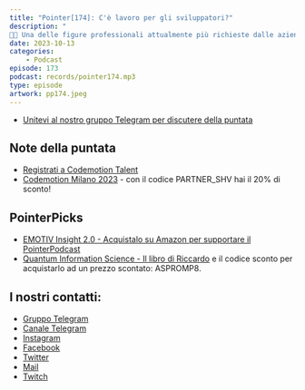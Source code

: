 ```yaml
---
title: "Pointer[174]: C'è lavoro per gli sviluppatori?"
description: "
🧑‍💻 Una delle figure professionali attualmente più richieste dalle aziende è quella del Dev. Nonostante questo spesso la ricerca di lavoro non è impresa facile, dovendo districarsi tra offerte poco trasparenti o con grosse ref flag. 📣 Proprio di questo parliamo con il nostro ospite Arnaldo Morena, Dev Talent Partner di Codemotion. 🧭 Codemotion ha lanciato da circa un anno Talent, una piattaforma pensata per facilitare i contatti tra sviluppatori e aziende, tenendo conto delle preferenze e dei requisiti di entrambi. 🔥 Nel corso dell' intervista abbiamo parlato con Arnaldo del ruolo che svolge in Codemotion, e soprattutto di Talent, cercando di capire come questa piattaforma possa aiutare a migliorare la situazione attuale della ricerca di lavoro in ambito IT."
date: 2023-10-13
categories:
    - Podcast
episode: 173
podcast: records/pointer174.mp3
type: episode
artwork: pp174.jpeg
---
```


-   [Unitevi al nostro gruppo Telegram per discutere della puntata](https://t.me/pointerpodcastgruppo)

## Note della puntata

- [Registrati a Codemotion Talent](https://bit.ly/3tnFi4q)
- [Codemotion Milano 2023](https://conferences.codemotion.com/milan2023-live/it/home/) - con il codice PARTNER_SHV hai il 20% di sconto!

## PointerPicks 

- [EMOTIV Insight 2.0 - Acquistalo su Amazon per supportare il PointerPodcast](https://amzn.to/3RASY6c)
- [Quantum Information Science - Il libro di Riccardo](https://global.oup.com/academic/product/quantum-information-science-9780198787488?cc=it&lang=en&) e il codice sconto per acquistarlo ad un prezzo scontato: ASPROMP8.


## I nostri contatti:

-   [Gruppo Telegram](https://t.me/pointerpodcastgruppo)
-   [Canale Telegram](https://t.me/PointerPodcast)
-   [Instagram](https://www.instagram.com/pointerpodcast/)
-   [Facebook](https://www.facebook.com/pointerPodcast/)
-   [Twitter](https://twitter.com/PointerPodcast)
-   [Mail](info@pointerpodcast.it)
-   [Twitch](https://www.twitch.tv/pointerpodcast)
